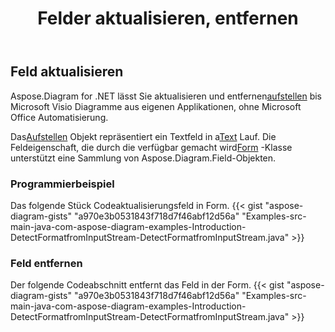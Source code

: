 ﻿---
title: Felder aktualisieren, entfernen
type: docs
weight: 20
url: /de/java/update-remove-fields/
description: In diesem Abschnitt wird erläutert, wie Sie Felder aktualisieren oder entfernen.
---
## **Feld aktualisieren**
 Aspose.Diagram for .NET lässt Sie aktualisieren und entfernen[aufstellen](https://reference.aspose.com/diagram/java/com.aspose.diagram/field) bis Microsoft Visio Diagramme aus eigenen Applikationen, ohne Microsoft Office Automatisierung.

 Das[Aufstellen](https://reference.aspose.com/diagram/java/com.aspose.diagram/field) Objekt repräsentiert ein Textfeld in a[Text](https://reference.aspose.com/diagram/java/com.aspose.diagram/text) Lauf. Die Feldeigenschaft, die durch die verfügbar gemacht wird[Form](https://reference.aspose.com/diagram/java/com.aspose.diagram/shape) -Klasse unterstützt eine Sammlung von Aspose.Diagram.Field-Objekten.
### **Programmierbeispiel**
Das folgende Stück Codeaktualisierungsfeld in Form.
{{< gist "aspose-diagram-gists" "a970e3b0531843f718d7f46abf12d56a" "Examples-src-main-java-com-aspose-diagram-examples-Introduction-DetectFormatfromInputStream-DetectFormatfromInputStream.java" >}}

### **Feld entfernen**
Der folgende Codeabschnitt entfernt das Feld in der Form.
{{< gist "aspose-diagram-gists" "a970e3b0531843f718d7f46abf12d56a" "Examples-src-main-java-com-aspose-diagram-examples-Introduction-DetectFormatfromInputStream-DetectFormatfromInputStream.java" >}}

